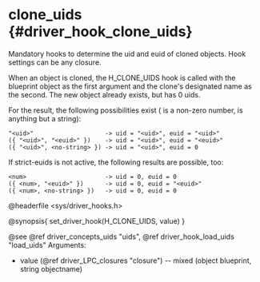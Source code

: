 clone_uids {#driver_hook_clone_uids}
====================================
Mandatory hooks to determine the uid and euid of cloned objects. Hook settings can be any closure.

When an object is cloned, the H_CLONE_UIDS hook is called with the blueprint object as the first argument and the clone's designated name as the second. The new object already exists, but has 0 uids.

For the result, the following possibilities exist (<num> is a non-zero number, <no-string> is anything but a string):

~~~{.c}
"<uid>"                    -> uid = "<uid>", euid = "<uid>"
({ "<uid>", "<euid>" })    -> uid = "<uid>", euid = "<euid>"
({ "<uid>", <no-string> }) -> uid = "<uid>", euid = 0

~~~
If strict-euids is not active, the following results are possible, too:

~~~{.c}
<num>                      -> uid = 0, euid = 0
({ <num>, "<euid>" })      -> uid = 0, euid = "<euid>"
({ <num>, <no-string> })   -> uid = 0, euid = 0

~~~

@headerfile <sys/driver_hooks.h>

@synopsis{
set_driver_hook(H_CLONE_UIDS, value)
}

@see @ref driver_concepts_uids "uids", @ref driver_hook_load_uids "load_uids"
Arguments: 
- value (@ref driver_LPC_closures "closure") -- mixed <closure>(object blueprint, string objectname)
